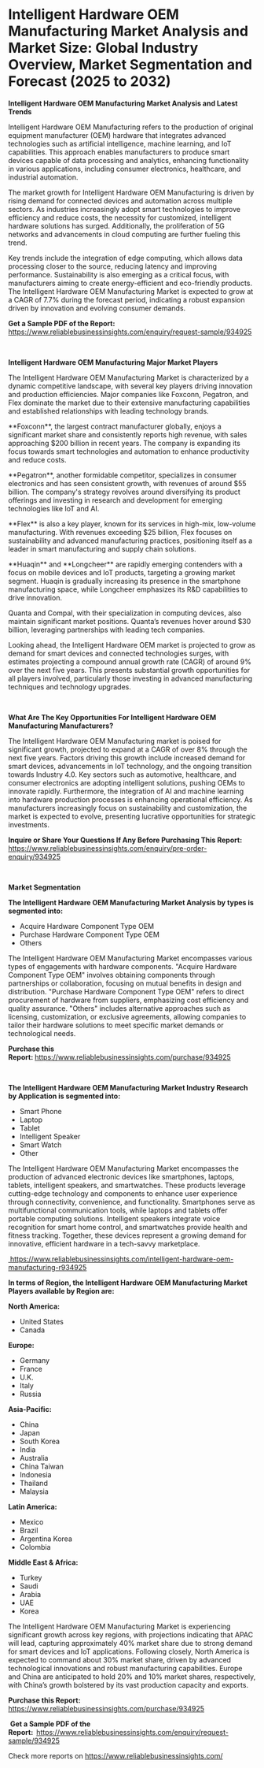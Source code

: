 <p><h1>Intelligent Hardware OEM Manufacturing Market Analysis and Market Size: Global Industry Overview, Market Segmentation and Forecast (2025 to 2032)</h1></p><p><strong>Intelligent Hardware OEM Manufacturing Market Analysis and Latest Trends</strong></p>
<p><p>Intelligent Hardware OEM Manufacturing refers to the production of original equipment manufacturer (OEM) hardware that integrates advanced technologies such as artificial intelligence, machine learning, and IoT capabilities. This approach enables manufacturers to produce smart devices capable of data processing and analytics, enhancing functionality in various applications, including consumer electronics, healthcare, and industrial automation.</p><p>The market growth for Intelligent Hardware OEM Manufacturing is driven by rising demand for connected devices and automation across multiple sectors. As industries increasingly adopt smart technologies to improve efficiency and reduce costs, the necessity for customized, intelligent hardware solutions has surged. Additionally, the proliferation of 5G networks and advancements in cloud computing are further fueling this trend.</p><p>Key trends include the integration of edge computing, which allows data processing closer to the source, reducing latency and improving performance. Sustainability is also emerging as a critical focus, with manufacturers aiming to create energy-efficient and eco-friendly products. The Intelligent Hardware OEM Manufacturing Market is expected to grow at a CAGR of 7.7% during the forecast period, indicating a robust expansion driven by innovation and evolving consumer demands.</p></p>
<p><strong>Get a Sample PDF of the Report:&nbsp;</strong> <a href="https://www.reliablebusinessinsights.com/enquiry/request-sample/934925?utm_campaign=2734&utm_medium=2&utm_source=Github&utm_content=ia&utm_term=07032025&utm_id=intelligent-hardware-oem-manufacturing">https://www.reliablebusinessinsights.com/enquiry/request-sample/934925</a></p>
<p>&nbsp;</p>
<p><strong>Intelligent Hardware OEM Manufacturing Major Market Players</strong></p>
<p><p>The Intelligent Hardware OEM Manufacturing Market is characterized by a dynamic competitive landscape, with several key players driving innovation and production efficiencies. Major companies like Foxconn, Pegatron, and Flex dominate the market due to their extensive manufacturing capabilities and established relationships with leading technology brands.</p><p>**Foxconn**, the largest contract manufacturer globally, enjoys a significant market share and consistently reports high revenue, with sales approaching $200 billion in recent years. The company is expanding its focus towards smart technologies and automation to enhance productivity and reduce costs.</p><p>**Pegatron**, another formidable competitor, specializes in consumer electronics and has seen consistent growth, with revenues of around $55 billion. The company's strategy revolves around diversifying its product offerings and investing in research and development for emerging technologies like IoT and AI.</p><p>**Flex** is also a key player, known for its services in high-mix, low-volume manufacturing. With revenues exceeding $25 billion, Flex focuses on sustainability and advanced manufacturing practices, positioning itself as a leader in smart manufacturing and supply chain solutions.</p><p>**Huaqin** and **Longcheer** are rapidly emerging contenders with a focus on mobile devices and IoT products, targeting a growing market segment. Huaqin is gradually increasing its presence in the smartphone manufacturing space, while Longcheer emphasizes its R&D capabilities to drive innovation.</p><p>Quanta and Compal, with their specialization in computing devices, also maintain significant market positions. Quanta’s revenues hover around $30 billion, leveraging partnerships with leading tech companies.</p><p>Looking ahead, the Intelligent Hardware OEM market is projected to grow as demand for smart devices and connected technologies surges, with estimates projecting a compound annual growth rate (CAGR) of around 9% over the next five years. This presents substantial growth opportunities for all players involved, particularly those investing in advanced manufacturing techniques and technology upgrades.</p></p>
<p>&nbsp;</p>
<p><strong>What Are The Key Opportunities For Intelligent Hardware OEM Manufacturing Manufacturers?</strong></p>
<p><p>The Intelligent Hardware OEM Manufacturing market is poised for significant growth, projected to expand at a CAGR of over 8% through the next five years. Factors driving this growth include increased demand for smart devices, advancements in IoT technology, and the ongoing transition towards Industry 4.0. Key sectors such as automotive, healthcare, and consumer electronics are adopting intelligent solutions, pushing OEMs to innovate rapidly. Furthermore, the integration of AI and machine learning into hardware production processes is enhancing operational efficiency. As manufacturers increasingly focus on sustainability and customization, the market is expected to evolve, presenting lucrative opportunities for strategic investments.</p></p>
<p><strong>Inquire or Share Your Questions If Any Before Purchasing This Report:</strong> <a href="https://www.reliablebusinessinsights.com/enquiry/pre-order-enquiry/934925?utm_campaign=2734&utm_medium=2&utm_source=Github&utm_content=ia&utm_term=07032025&utm_id=intelligent-hardware-oem-manufacturing">https://www.reliablebusinessinsights.com/enquiry/pre-order-enquiry/934925</a></p>
<p>&nbsp;</p>
<p><strong>Market Segmentation</strong></p>
<p><strong>The Intelligent Hardware OEM Manufacturing Market Analysis by types is segmented into:</strong></p>
<p><ul><li>Acquire Hardware Component Type OEM</li><li>Purchase Hardware Component Type OEM</li><li>Others</li></ul></p>
<p><p>The Intelligent Hardware OEM Manufacturing Market encompasses various types of engagements with hardware components. "Acquire Hardware Component Type OEM" involves obtaining components through partnerships or collaboration, focusing on mutual benefits in design and distribution. "Purchase Hardware Component Type OEM" refers to direct procurement of hardware from suppliers, emphasizing cost efficiency and quality assurance. "Others" includes alternative approaches such as licensing, customization, or exclusive agreements, allowing companies to tailor their hardware solutions to meet specific market demands or technological needs.</p></p>
<p><strong>Purchase this Report:&nbsp;</strong><a href="https://www.reliablebusinessinsights.com/purchase/934925?utm_campaign=2734&utm_medium=2&utm_source=Github&utm_content=ia&utm_term=07032025&utm_id=intelligent-hardware-oem-manufacturing">https://www.reliablebusinessinsights.com/purchase/934925</a></p>
<p>&nbsp;</p>
<p><strong>The Intelligent Hardware OEM Manufacturing Market Industry Research by Application is segmented into:</strong></p>
<p><ul><li>Smart Phone</li><li>Laptop</li><li>Tablet</li><li>Intelligent Speaker</li><li>Smart Watch</li><li>Other</li></ul></p>
<p><p>The Intelligent Hardware OEM Manufacturing Market encompasses the production of advanced electronic devices like smartphones, laptops, tablets, intelligent speakers, and smartwatches. These products leverage cutting-edge technology and components to enhance user experience through connectivity, convenience, and functionality. Smartphones serve as multifunctional communication tools, while laptops and tablets offer portable computing solutions. Intelligent speakers integrate voice recognition for smart home control, and smartwatches provide health and fitness tracking. Together, these devices represent a growing demand for innovative, efficient hardware in a tech-savvy marketplace.</p></p>
<p><a href="https://www.reliablebusinessinsights.com/intelligent-hardware-oem-manufacturing-r934925?utm_campaign=2734&utm_medium=2&utm_source=Github&utm_content=ia&utm_term=07032025&utm_id=intelligent-hardware-oem-manufacturing">&nbsp;https://www.reliablebusinessinsights.com/intelligent-hardware-oem-manufacturing-r934925</a></p>
<p><strong>In terms of Region, the Intelligent Hardware OEM Manufacturing Market Players available by Region are:</strong></p>
<p>
    <p> <strong> North America: </strong>
        <ul>
            <li>United States</li>
            <li>Canada</li>
        </ul>
        </p> 
    <p> <strong> Europe: </strong>
        <ul>
            <li>Germany</li>
            <li>France</li>
            <li>U.K.</li>
            <li>Italy</li>
            <li>Russia</li>
        </ul>
        </p> 
    <p> <strong> Asia-Pacific: </strong>
        <ul>
            <li>China</li>
            <li>Japan</li>
            <li>South Korea</li>
            <li>India</li>
            <li>Australia</li>
            <li>China Taiwan</li>
            <li>Indonesia</li>
            <li>Thailand</li>
            <li>Malaysia</li>
        </ul>
        </p> 
    <p> <strong> Latin America: </strong>
        <ul>
            <li>Mexico</li>
            <li>Brazil</li>
            <li>Argentina Korea</li>
            <li>Colombia</li>
        </ul>
        </p> 
    <p> <strong> Middle East & Africa: </strong>
        <ul>
            <li>Turkey</li>
            <li>Saudi</li>
            <li>Arabia</li>
            <li>UAE</li>
            <li>Korea</li>
        </ul>
    </p>
    </p>
<p><p>The Intelligent Hardware OEM Manufacturing Market is experiencing significant growth across key regions, with projections indicating that APAC will lead, capturing approximately 40% market share due to strong demand for smart devices and IoT applications. Following closely, North America is expected to command about 30% market share, driven by advanced technological innovations and robust manufacturing capabilities. Europe and China are anticipated to hold 20% and 10% market shares, respectively, with China’s growth bolstered by its vast production capacity and exports.</p></p>
<p><strong>Purchase this Report: </strong><a href="https://www.reliablebusinessinsights.com/purchase/934925?utm_campaign=2734&utm_medium=2&utm_source=Github&utm_content=ia&utm_term=07032025&utm_id=intelligent-hardware-oem-manufacturing">https://www.reliablebusinessinsights.com/purchase/934925</a></p>
<p>&nbsp;<strong>Get a Sample PDF of the Report:&nbsp;&nbsp;</strong><a href="https://www.reliablebusinessinsights.com/enquiry/request-sample/934925?utm_campaign=2734&utm_medium=2&utm_source=Github&utm_content=ia&utm_term=07032025&utm_id=intelligent-hardware-oem-manufacturing">https://www.reliablebusinessinsights.com/enquiry/request-sample/934925</a></p>
<p><strong></strong></p>
<p>Check more reports on <a href="https://www.reliablebusinessinsights.com/?utm_campaign=2734&utm_medium=2&utm_source=Github&utm_content=ia&utm_term=07032025&utm_id=intelligent-hardware-oem-manufacturing">https://www.reliablebusinessinsights.com/</a></p>